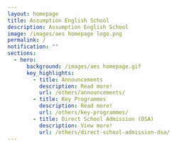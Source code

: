 ```yaml
---
layout: homepage
title: Assumption English School
description: Assumption English School
image: /images/aes homepage logo.png
permalink: /
notification: ""
sections:
  - hero:
      background: /images/aes homepage.gif
      key_highlights:
        - title: Announcements
          description: Read more!
          url: /others/announcements/
        - title: Key Programmes
          description: Read more!
          url: /others/key-programmes/
        - title: Direct School Admission (DSA)
          description: View more!
          url: /others/direct-school-admission-dsa/
---
```


